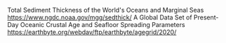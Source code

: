 Total Sediment Thickness of the World's Oceans and Marginal Seas
https://www.ngdc.noaa.gov/mgg/sedthick/
A Global Data Set of Present-Day Oceanic Crustal Age and Seafloor Spreading Parameters
https://earthbyte.org/webdav/ftp/earthbyte/agegrid/2020/